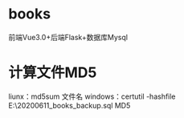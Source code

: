 # books
前端Vue3.0+后端Flask+数据库Mysql

# 计算文件MD5
liunx：md5sum 文件名
windows：certutil -hashfile E:\20200611_books_backup.sql MD5
